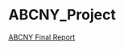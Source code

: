 # ABCNY_Project

[ABCNY Final Report](https://github.com/Mshuning/ABCNY_Project/blob/main/ABCNY%20Final%20Report.pdf)
